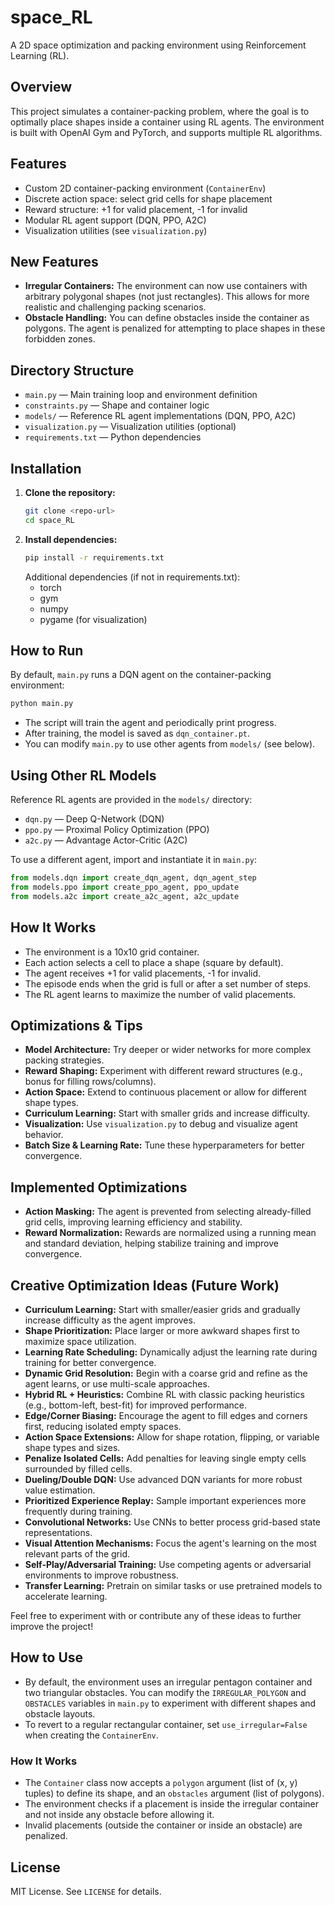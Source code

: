 # space_RL

A 2D space optimization and packing environment using Reinforcement Learning (RL).

## Overview
This project simulates a container-packing problem, where the goal is to optimally place shapes inside a container using RL agents. The environment is built with OpenAI Gym and PyTorch, and supports multiple RL algorithms.

## Features
- Custom 2D container-packing environment (`ContainerEnv`)
- Discrete action space: select grid cells for shape placement
- Reward structure: +1 for valid placement, -1 for invalid
- Modular RL agent support (DQN, PPO, A2C)
- Visualization utilities (see `visualization.py`)

## New Features
- **Irregular Containers:** The environment can now use containers with arbitrary polygonal shapes (not just rectangles). This allows for more realistic and challenging packing scenarios.
- **Obstacle Handling:** You can define obstacles inside the container as polygons. The agent is penalized for attempting to place shapes in these forbidden zones.

## Directory Structure
- `main.py` — Main training loop and environment definition
- `constraints.py` — Shape and container logic
- `models/` — Reference RL agent implementations (DQN, PPO, A2C)
- `visualization.py` — Visualization utilities (optional)
- `requirements.txt` — Python dependencies

## Installation
1. **Clone the repository:**
   ```bash
   git clone <repo-url>
   cd space_RL
   ```
2. **Install dependencies:**
   ```bash
   pip install -r requirements.txt
   ```
   Additional dependencies (if not in requirements.txt):
   - torch
   - gym
   - numpy
   - pygame (for visualization)

## How to Run
By default, `main.py` runs a DQN agent on the container-packing environment:
```bash
python main.py
```

- The script will train the agent and periodically print progress.
- After training, the model is saved as `dqn_container.pt`.
- You can modify `main.py` to use other agents from `models/` (see below).

## Using Other RL Models
Reference RL agents are provided in the `models/` directory:
- `dqn.py` — Deep Q-Network (DQN)
- `ppo.py` — Proximal Policy Optimization (PPO)
- `a2c.py` — Advantage Actor-Critic (A2C)

To use a different agent, import and instantiate it in `main.py`:
```python
from models.dqn import create_dqn_agent, dqn_agent_step
from models.ppo import create_ppo_agent, ppo_update
from models.a2c import create_a2c_agent, a2c_update
```

## How It Works
- The environment is a 10x10 grid container.
- Each action selects a cell to place a shape (square by default).
- The agent receives +1 for valid placements, -1 for invalid.
- The episode ends when the grid is full or after a set number of steps.
- The RL agent learns to maximize the number of valid placements.

## Optimizations & Tips
- **Model Architecture:** Try deeper or wider networks for more complex packing strategies.
- **Reward Shaping:** Experiment with different reward structures (e.g., bonus for filling rows/columns).
- **Action Space:** Extend to continuous placement or allow for different shape types.
- **Curriculum Learning:** Start with smaller grids and increase difficulty.
- **Visualization:** Use `visualization.py` to debug and visualize agent behavior.
- **Batch Size & Learning Rate:** Tune these hyperparameters for better convergence.

## Implemented Optimizations
- **Action Masking:** The agent is prevented from selecting already-filled grid cells, improving learning efficiency and stability.
- **Reward Normalization:** Rewards are normalized using a running mean and standard deviation, helping stabilize training and improve convergence.

## Creative Optimization Ideas (Future Work)
- **Curriculum Learning:** Start with smaller/easier grids and gradually increase difficulty as the agent improves.
- **Shape Prioritization:** Place larger or more awkward shapes first to maximize space utilization.
- **Learning Rate Scheduling:** Dynamically adjust the learning rate during training for better convergence.
- **Dynamic Grid Resolution:** Begin with a coarse grid and refine as the agent learns, or use multi-scale approaches.
- **Hybrid RL + Heuristics:** Combine RL with classic packing heuristics (e.g., bottom-left, best-fit) for improved performance.
- **Edge/Corner Biasing:** Encourage the agent to fill edges and corners first, reducing isolated empty spaces.
- **Action Space Extensions:** Allow for shape rotation, flipping, or variable shape types and sizes.
- **Penalize Isolated Cells:** Add penalties for leaving single empty cells surrounded by filled cells.
- **Dueling/Double DQN:** Use advanced DQN variants for more robust value estimation.
- **Prioritized Experience Replay:** Sample important experiences more frequently during training.
- **Convolutional Networks:** Use CNNs to better process grid-based state representations.
- **Visual Attention Mechanisms:** Focus the agent's learning on the most relevant parts of the grid.
- **Self-Play/Adversarial Training:** Use competing agents or adversarial environments to improve robustness.
- **Transfer Learning:** Pretrain on similar tasks or use pretrained models to accelerate learning.

Feel free to experiment with or contribute any of these ideas to further improve the project!

## How to Use
- By default, the environment uses an irregular pentagon container and two triangular obstacles. You can modify the `IRREGULAR_POLYGON` and `OBSTACLES` variables in `main.py` to experiment with different shapes and obstacle layouts.
- To revert to a regular rectangular container, set `use_irregular=False` when creating the `ContainerEnv`.

### How It Works
- The `Container` class now accepts a `polygon` argument (list of (x, y) tuples) to define its shape, and an `obstacles` argument (list of polygons).
- The environment checks if a placement is inside the irregular container and not inside any obstacle before allowing it.
- Invalid placements (outside the container or inside an obstacle) are penalized.

## License
MIT License. See `LICENSE` for details.